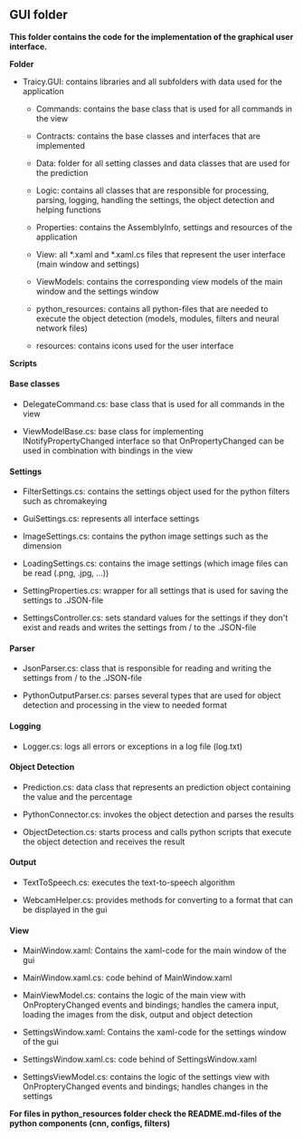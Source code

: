 ## GUI folder

**This folder contains the code for the implementation of the graphical user interface.**

**Folder**

- Traicy.GUI: contains libraries and all subfolders with data used for the application

    - Commands: contains the base class that is used for all commands in the view

    - Contracts: contains the base classes and interfaces that are implemented

    - Data: folder for all setting classes and data classes that are used for the prediction

    - Logic: contains all classes that are responsible for processing, parsing, logging, handling the settings, the object detection and helping functions

    - Properties: contains the AssemblyInfo, settings and resources of the application

    - View: all *.xaml and *.xaml.cs files that represent the user interface (main window and settings)

    - ViewModels: contains the corresponding view models of the main window and the settings window

    - python_resources: contains all python-files that are needed to execute the object detection (models, modules, filters and neural network files)

    - resources: contains icons used for the user interface

**Scripts**

#### Base classes

- DelegateCommand.cs: base class that is used for all commands in the view

- ViewModelBase.cs: base class for implementing INotifyPropertyChanged interface so that OnPropertyChanged can be used in combination with bindings in the view

#### Settings

- FilterSettings.cs: contains the settings object used for the python filters such as chromakeying

- GuiSettings.cs: represents all interface settings

- ImageSettings.cs: contains the python image settings such as the dimension

- LoadingSettings.cs: contains the image settings (which image files can be read (.png, .jpg, ...))

- SettingProperties.cs: wrapper for all settings that is used for saving the settings to .JSON-file

- SettingsController.cs: sets standard values for the settings if they don't exist and reads and writes the settings from / to the .JSON-file

#### Parser

- JsonParser.cs: class that is responsible for reading and writing the settings from / to the .JSON-file

- PythonOutputParser.cs: parses several types that are used for object detection and processing in the view to needed format

#### Logging

- Logger.cs: logs all errors or exceptions in a log file (log.txt)

#### Object Detection

- Prediction.cs: data class that represents an prediction object containing the value and the percentage

- PythonConnector.cs: invokes the object detection and parses the results

- ObjectDetection.cs: starts process and calls python scripts that execute the object detection and receives the result

#### Output

- TextToSpeech.cs: executes the text-to-speech algorithm

- WebcamHelper.cs: provides methods for converting to a format that can be displayed in the gui

#### View

- MainWindow.xaml: Contains the xaml-code for the main window of the gui

- MainWindow.xaml.cs: code behind of MainWindow.xaml

- MainViewModel.cs: contains the logic of the main view with OnPropteryChanged events and bindings; handles the camera input, loading the images from the disk, output and object detection

- SettingsWindow.xaml: Contains the xaml-code for the settings window of the gui

- SettingsWindow.xaml.cs: code behind of SettingsWindow.xaml

- SettingsViewModel.cs: contains the logic of the settings view with OnPropteryChanged events and bindings; handles changes in the settings 

**For files in python_resources folder check the README.md-files of the python components (cnn, configs, filters)**

